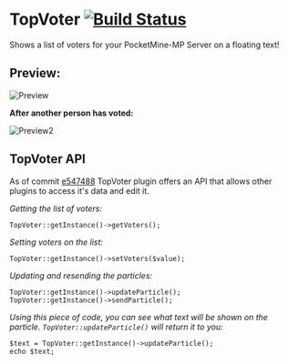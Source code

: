 # TopVoter [![Build Status](https://travis-ci.org/SalmonDE/TopVoter.svg?branch=master)](https://travis-ci.org/SalmonDE/TopVoter)
Shows a list of voters for your PocketMine-MP Server on a floating text!

## Preview:

![Preview](https://salmonde.de/MCPE-Plugins/Pictures/TopVoter/Preview.jpg)

**After another person has voted:**

![Preview2](https://salmonde.de/MCPE-Plugins/Pictures/TopVoter/Preview2.jpg)

## TopVoter API

As of commit [e547488](https://github.com/SalmonDE/TopVoter/commit/e54748840ca6dd9df7f35f6f9d93ab096effcceb) TopVoter plugin offers an API that allows other plugins to access it's data and edit it.

*Getting the list of voters:*
```
TopVoter::getInstance()->getVoters();
```
*Setting voters on the list:*
```
TopVoter::getInstance()->setVoters($value);
```
*Updating and resending the particles:*
```
TopVoter::getInstance()->updateParticle();
TopVoter::getInstance()->sendParticle();
```
*Using this piece of code, you can see what text will be shown on the particle. `TopVoter::updateParticle()` will return it to you:*
```
$text = TopVoter::getInstance()->updateParticle();
echo $text;
```
